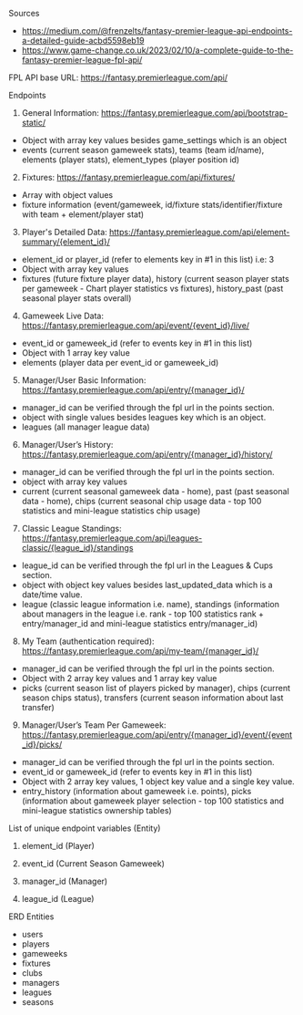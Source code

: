 Sources
- https://medium.com/@frenzelts/fantasy-premier-league-api-endpoints-a-detailed-guide-acbd5598eb19
- https://www.game-change.co.uk/2023/02/10/a-complete-guide-to-the-fantasy-premier-league-fpl-api/

FPL API base URL: https://fantasy.premierleague.com/api/

Endpoints  
1. General Information: https://fantasy.premierleague.com/api/bootstrap-static/
- Object with array key values besides game_settings which is an object
- events (current season gameweek stats), teams (team id/name), elements (player stats), element_types (player position id)

2. Fixtures: https://fantasy.premierleague.com/api/fixtures/
- Array with object values
- fixture information (event/gameweek, id/fixture stats/identifier/fixture with team + element/player stat)

3. Player's Detailed Data: https://fantasy.premierleague.com/api/element-summary/{element_id}/
- element_id or player_id (refer to elements key in #1 in this list) i.e: 3
- Object with array key values
- fixtures (future fixture player data), history (current season player stats per gameweek - Chart player statistics vs fixtures), history_past (past seasonal player stats overall)

4. Gameweek Live Data: https://fantasy.premierleague.com/api/event/{event_id}/live/
- event_id or gameweek_id (refer to events key in #1 in this list)
- Object with 1 array key value
- elements (player data per event_id or gameweek_id)

5. Manager/User Basic Information: https://fantasy.premierleague.com/api/entry/{manager_id}/
- manager_id can be verified through the fpl url in the points section.
- object with single values besides leagues key which is an object.
- leagues (all manager league data)

6. Manager/User’s History: https://fantasy.premierleague.com/api/entry/{manager_id}/history/
- manager_id can be verified through the fpl url in the points section.
- object with array key values
- current (current seasonal gameweek data - home), past (past seasonal data - home), chips (current seasonal chip usage data - top 100 statistics and mini-league statistics chip usage)

7. Classic League Standings: https://fantasy.premierleague.com/api/leagues-classic/{league_id}/standings
- league_id can be verified through the fpl url in the Leagues & Cups section.
- object with object key values besides last_updated_data which is a date/time value.
- league (classic league information i.e. name), standings (information about managers in the league i.e. rank - top 100 statistics rank + entry/manager_id and mini-league statistics entry/manager_id)

8. My Team (authentication required): https://fantasy.premierleague.com/api/my-team/{manager_id}/
- manager_id can be verified through the fpl url in the points section.
- Object with 2 array key values and 1 array key value
- picks (current season list of players picked by manager), chips (current season chips status), transfers (current season information about last transfer)

9. Manager/User’s Team Per Gameweek: https://fantasy.premierleague.com/api/entry/{manager_id}/event/{event_id}/picks/
- manager_id can be verified through the fpl url in the points section.
- event_id or gameweek_id (refer to events key in #1 in this list)
- Object with 2 array key values, 1 object key value and a single key value.
- entry_history (information about gameweek i.e. points), picks (information about gameweek player selection - top 100 statistics and mini-league statistics ownership tables)

List of unique endpoint variables (Entity)
1. element_id (Player)

2. event_id (Current Season Gameweek)

3. manager_id (Manager)

4. league_id (League)

ERD Entities
- users
- players
- gameweeks
- fixtures
- clubs
- managers
- leagues
- seasons